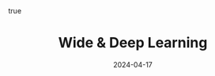 ---
order: 11
title: Wide & Deep Learning
date: 2024-04-17
categories: [Research Interest, Recommender System]
tags: [Paper Review, Data Mining, RecSys, Collaborative Filtering, Latent Factor Model, Deep Learning]
math: true
description: >-
    <ul type="square">
    <li><strong>Title</strong>: <a href="https://dl.acm.org/doi/abs/10.1145/2988450.2988454"><em>Wide & Deep Learning for Recommender Systems</em></a></li>
    <li><strong>Author</strong>: <em>Cheng et al.</em></li>
    <li><strong>Publisher</strong>: <em>DLRS</em></li>
    <li><strong>Published</strong>: <em>2016</em></li>
    </ul>
image:
    path: /_post_refer_img/RecommenderSystem/Thumbnail.jpg
---
